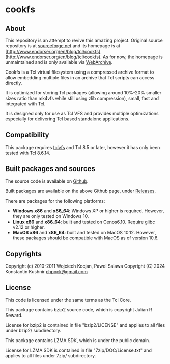 # cookfs

## About

This repository is an attempt to revive this amazing project. Original source repository is at [sourceforge.net](https://sourceforge.net/projects/cookit/files/cookfs/) and its homepage is at [http://www.endorser.org/en/blog/tcl/cookfs](http://www.endorser.org/en/blog/tcl/cookfs). As for now, the homepage is unmaintained and is only available via [WebArchive](http://web.archive.org/web/20150619084055/http://www.endorser.org/en/blog/tcl/cookfs).

Cookfs is a Tcl virtual filesystem using a compressed archive format to allow embedding multiple files in an archive that Tcl scripts can access directly.

It is optimized for storing Tcl packages (allowing around 10%-20% smaller sizes ratio than mk4vfs while still using zlib compression), small, fast and integrated with Tcl.

It is designed only for use as Tcl VFS and provides multiple optimizations especially for delivering Tcl based standalone applications.

## Compatibility

This package requires [tclvfs](https://core.tcl-lang.org/tclvfs/index) and Tcl 8.5 or later, however it has only been tested with Tcl 8.6.14.

## Built packages and sources

The source code is available on [Github](https://github.com/chpock/cookfs).

Built packages are available on the above Github page, under [Releases](https://github.com/chpock/cookfs/releases).

There are packages for the following platforms:

- **Windows x86** and **x86\_64**: Windows XP or higher is required. However, they are only tested on Windows 10.
- **Linux x86** and **x86\_64**: built and tested on Cenos6.10. Require glibc v2.12 or higher.
- **MacOS x86** and **x86\_64**: built and tested on MacOS 10.12. However, these packages should be compatible with MacOS as of version 10.6.

## Copyrights

Copyright (c) 2010-2011 Wojciech Kocjan, Pawel Salawa
Copyright (C) 2024 Konstantin Kushnir <chpock@gmail.com>

## License

This code is licensed under the same terms as the Tcl Core.

This package contains bzip2 source code, which is copyright Julian R Seward.

License for bzip2 is contained in file "bzip2/LICENSE" and applies to all
files under bzip2/ subdirectory.

This package contains LZMA SDK, which is under the public domain.

License for LZMA SDK is contained in file "7zip/DOC/License.txt" and applies to all
files under 7zip/ subdirectory.
